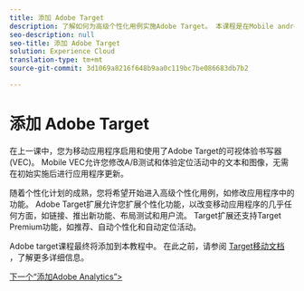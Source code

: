 ```yaml
---
title: 添加 Adobe Target
description: 了解如何为高级个性化用例实施Adobe Target。 本课程是在Mobile android应用程序中实施Experience cloud教程的一部分。
seo-description: null
seo-title: 添加 Adobe Target
solution: Experience Cloud
translation-type: tm+mt
source-git-commit: 3d1069a8216f648b9aa0c119bc7be086683db7b2

---
```



# 添加 Adobe Target

在上一课中，您为移动应用程序启用和使用了Adobe Target的可视体验书写器(VEC)。 Mobile VEC允许您修改A/B测试和体验定位活动中的文本和图像，无需在初始实施后进行应用程序更新。

随着个性化计划的成熟，您将希望开始进入高级个性化用例，如修改应用程序中的功能。 Adobe Target扩展允许您扩展个性化功能，以改变移动应用程序的几乎任何方面，如链接、推出新功能、布局测试和用户流。 Target扩展还支持Target Premium功能，如推荐、自动个性化和自动定位活动。

Adobe target课程最终将添加到本教程中。 在此之前，请参阅 [Target移动文档](https://aep-sdks.gitbook.io/docs/using-mobile-extensions/adobe-target) ，了解更多详细信息。

[下一个“添加Adobe Analytics”&gt;](analytics.md)